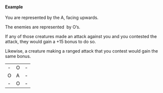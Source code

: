 #### Example

You are represented by the A, facing upwards.

The enemies are represented  by O’s.

If any of those creatures made an attack against you and you contested the attack, they would gain a +15 bonus to do so.  

Likewise, a creature making a ranged attack that you contest would gain the same bonus.

|   |   |   |
|---|---|---|
| - | O | - |
| O | A | - |
| - | O | - |

